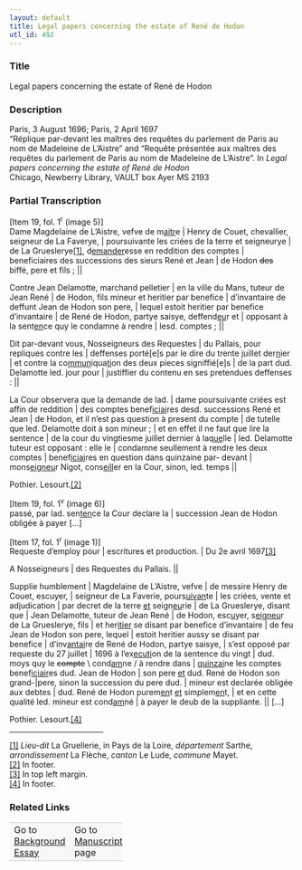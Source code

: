 ```yaml
---  
layout: default  
title: Legal papers concerning the estate of René de Hodon  
utl_id: 492
---
```


### Title

Legal papers concerning the estate of René de Hodon

### Description

<p>Paris, 3 August 1696; Paris, 2 April 1697<br />
“Réplique par-devant les maîtres des requêtes du parlement de Paris au nom de Madeleine de L’Aistre” and “Requête présentée aux maîtres des requêtes du parlement de Paris au nom de Madeleine de L’Aistre”. In<em> Legal papers concerning the estate of René de Hodon</em><br />
Chicago, Newberry Library, VAULT box Ayer MS 2193</p>



### Partial Transcription

<p>[Item 19, fol. 1<sup>r</sup> (image 5)]<br />
Dame Magdelaine de L’Aistre, vefve de m<u>aitr</u>e | Henry de Couet, chevallier, seigneur de La Faverye, | poursuivante les criées de la terre et seigneurye | de La Grueslerye<a href="#_ftn1" name="_ftnref1" title="" id="_ftnref1">[1]</a>, d<u>emander</u>esse en reddition des comptes | beneficiaires des successions des sieurs René et Jean | de Hodon <s>des</s> biffé, pere et fils ; ||</p>
<p>Contre Jean Delamotte, marchand pelletier | en la ville du Mans, tuteur de Jean René | de Hodon, fils mineur et heritier par benefice | d’invantaire de deffunt Jean de Hodon son pere, | lequel estoit heritier par benefice d’invantaire | de René de Hodon, partye saisye, deffend<u>eu</u>r et | opposant à la sent<u>en</u>ce quy le condamne à rendre | lesd. comptes ; ||</p>
<p>Dit par-devant vous, Nosseigneurs des Requestes | du Pallais, pour repliques contre les | deffenses porté[e]s par le dire du trente juillet der<u>n</u>ier | et contre la co<u>mmun</u>iqua<u>ti</u>on des deux pieces signiffié[e]s | de la part dud. Delamotte led. jour pour | justiffier du contenu en ses pretendues deffenses : ||</p>
<p>La Cour observera que la demande de lad. | dame poursuivante criées est affin de reddition | des comptes benef<u>iciai</u>res desd. successions René et Jean | de Hodon, et il n’est pas question à present du compte | de tutelle que led. Delamotte doit à son mineur ; | et en effet il ne faut que lire la sentence | de la cour du vingtiesme juillet dernier à laq<u>ue</u>lle | led. Delamotte tuteur est opposant : elle le | condamne seullement à rendre les deux comptes | benef<u>iciai</u>res en question dans quinzaine par- devant | mons<u>eigneu</u>r Nigot, cons<u>eill</u>er en la Cour, sinon, led. temps ||</p>
<p>Pothier. Lesourt.<a href="#_ftn2" name="_ftnref2" title="" id="_ftnref2">[2]</a></p>
<p>[Item 19, fol. 1<sup>v</sup> (image 6)]<br />
passé, par lad. sen<u>ten</u>ce la Cour declare la | succession Jean de Hodon obligée à payer [...]</p>
<p>[Item 17, fol. 1<sup>r</sup> (image 1)]<br />
Requeste d’employ pour | escritures et production. | Du 2e avril 1697<a href="#_ftn3" name="_ftnref3" title="" id="_ftnref3">[3]</a></p>
<p>A Nosseigneurs | des Requestes du Pallais. ||</p>
<p>Supplie humblement | Magdelaine de L’Aistre, vefve | de messire Henry de Couet, escuyer, | seigneur de La Faverie, pours<u>uivan</u>te | les criées, vente et adjudication | par decret de la terre <u>et</u> seign<u>eu</u>rie | de La Grueslerye, disant que | Jean Delamotte, tuteur de Jean René | de Hodon, esc<u>u</u>yer, s<u>eigneu</u>r de La Grueslerye, fils | et her<u>itier</u> se disant par benefice d’invantaire | de feu Jean de Hodon son pere, lequel | estoit heritier aussy se disant par benefice | d’inv<u>antai</u>re de René de Hodon, partye saisye, | s’est opposé par requeste du 27 juillet | 1696 à l’ex<u>ecuti</u>on de la sentence du vingt | dud. moys quy le <s>compte</s> \ cond<u>am</u>ne / à rendre dans | <u>quinzai</u>ne les comptes benef<u>iciair</u>es dud. Jean de Hodon | son pere <u>et</u> dud. René de Hodon son grand-|pere, sinon la succession du pere dud. | mineur est declarée obligée aux debtes | dud. René de Hodon purem<u>en</u>t <u>et</u> simplem<u>en</u>t, | et en cette qualité led. mineur est cond<u>am</u>né | à payer le deub de la suppliante. || [...]</p>
<p>Pothier. Lesourt.<a href="#_ftn4" name="_ftnref4" title="" id="_ftnref4">[4]</a></p>
<div>
<hr align="left" size="1" width="33%" /><div id="ftn1">
<a href="#_ftnref1" name="_ftn1" title="" id="_ftn1">[1]</a> <em>Lieu-dit </em>La Gruellerie, in Pays de la Loire, <em>département</em> Sarthe, <em>arrondissement</em> La Flèche,<em> canton</em> Le Lude, <em>commune</em> Mayet.
</div>
<div id="ftn2">
<a href="#_ftnref2" name="_ftn2" title="" id="_ftn2">[2]</a> In footer.
</div>
<div id="ftn3">
<a href="#_ftnref3" name="_ftn3" title="" id="_ftn3">[3]</a> In top left margin.
</div>
<div id="ftn4">
<a href="#_ftnref4" name="_ftn4" title="" id="_ftn4">[4]</a> In footer.

</div>
</div>


### Related Links

<table border="0.5" cellpadding="1" cellspacing="1" style="width: 200px; background-color:#F8F8F8;">
    <tbody style="border-color:#ccc">
        <tr style="border-color:#ccc">
            <td>Go to <a href="https://french.newberry.t-pen.org/essay/492" target="_blank">Background Essay</a></td>
            <td>Go to <a href="https://french.newberry.t-pen.org/www/record.html?id=492" target="_blank">Manuscript</a> page</td>
        </tr>
    </tbody>
</table>
